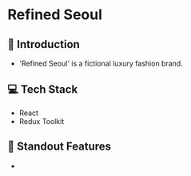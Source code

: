 # Refined Seoul

## 📔 Introduction
- 'Refined Seoul' is a fictional luxury fashion brand.

## 💻 Tech Stack
- React
- Redux Toolkit

## 🌟 Standout Features
- 
